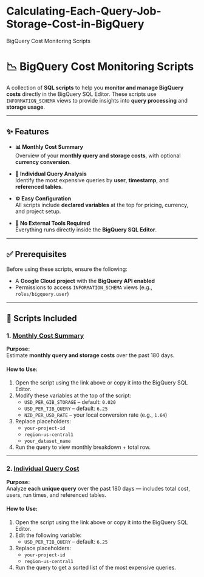 # Calculating-Each-Query-Job-Storage-Cost-in-BigQuery
BigQuery Cost Monitoring Scripts

# 📉 BigQuery Cost Monitoring Scripts

A collection of **SQL scripts** to help you **monitor and manage BigQuery costs** directly in the BigQuery SQL Editor. These scripts use `INFORMATION_SCHEMA` views to provide insights into **query processing** and **storage usage**.

---

## ✨ Features

- **📊 Monthly Cost Summary**  
  Overview of your **monthly query and storage costs**, with optional **currency conversion**.

- **🎯 Individual Query Analysis**  
  Identify the most expensive queries by **user**, **timestamp**, and **referenced tables**.

- **⚙️ Easy Configuration**  
  All scripts include **declared variables** at the top for pricing, currency, and project setup.

- **🧰 No External Tools Required**  
  Everything runs directly inside the **BigQuery SQL Editor**.

---

## ✅ Prerequisites

Before using these scripts, ensure the following:

- A **Google Cloud project** with the **BigQuery API enabled**
- Permissions to access `INFORMATION_SCHEMA` views (e.g., `roles/bigquery.user`)

---

## 📁 Scripts Included

### 1. [**Monthly Cost Summary**](https://github.com/AGhayeAli/Calculating-Each-Query-Job-Storage-Cost-in-BigQuery/blob/main/monthly_cost_summary.sql)

**Purpose:**  
Estimate **monthly query and storage costs** over the past 180 days.

#### How to Use:

1. Open the script using the link above or copy it into the BigQuery SQL Editor.
2. Modify these variables at the top of the script:
   - `USD_PER_GIB_STORAGE` – default: `0.020`
   - `USD_PER_TIB_QUERY` – default: `6.25`
   - `NZD_PER_USD_RATE` – your local conversion rate (e.g., `1.64`)
3. Replace placeholders:
   - `your-project-id`
   - `region-us-central1`
   - `your_dataset_name`
4. Run the query to view monthly breakdown + total row.

---

### 2. [**Individual Query Cost**](https://github.com/AGhayeAli/Calculating-Each-Query-Job-Storage-Cost-in-BigQuery/blob/main/individual_query_cost.sql)

**Purpose:**  
Analyze **each unique query** over the past 180 days — includes total cost, users, run times, and referenced tables.

#### How to Use:

1. Open the script using the link above or copy it into the BigQuery SQL Editor.
2. Edit the following variable:
   - `USD_PER_TIB_QUERY` – default: `6.25`
3. Replace placeholders:
   - `your-project-id`
   - `region-us-central1`
4. Run the query to get a sorted list of the most expensive queries.

